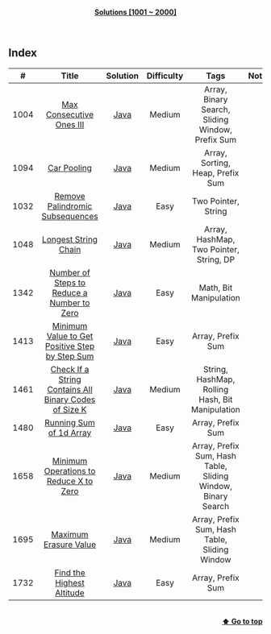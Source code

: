 <br/>
<p align="center">
    <b><u>Solutions [1001 ~ 2000]</u></b>
</p>
</br>

## Index

|#|Title|Solution|Difficulty|Tags|Note|
|:---:|:---:|:---:|:---:|:---:|:---:|
|1004|[Max Consecutive Ones III](https://leetcode.com/problems/max-consecutive-ones-iii/)|[Java](./Solutions/1004%20-%20Max%20Consecutive%20Ones%20III/MaxConsecutiveOnesIII.java)|Medium|Array, Binary Search, Sliding Window, Prefix Sum||
|1094|[Car Pooling](https://leetcode.com/problems/car-pooling/)|[Java](./Solutions/1094%20-%20Car%20Pooling/CarPooling.java)|Medium|Array, Sorting, Heap, Prefix Sum||
|1032|[Remove Palindromic Subsequences](https://leetcode.com/problems/remove-palindromic-subsequences/)|[Java](./Solutions/1332%20-%20Remove%20Palindromic%20Subsequences/RemovePalindromicSubsequences.java)|Easy|Two Pointer, String||
|1048|[Longest String Chain](https://leetcode.com/problems/longest-string-chain/)|[Java](./Solutions/1048%20-%20Longest%20String%20Chain/LongestStringChain.java)|Medium|Array, HashMap, Two Pointer, String, DP||
|1342|[Number of Steps to Reduce a Number to Zero](https://leetcode.com/problems/number-of-steps-to-reduce-a-number-to-zero/)|[Java](./Solutions/1342%20-%20Number%20of%20Steps%20to%20Reduce%20a%20Number%20to%20Zero/NumberOfStepsToReduceANumberToZero.java)|Easy|Math, Bit Manipulation||
|1413|[Minimum Value to Get Positive Step by Step Sum](https://leetcode.com/problems/minimum-value-to-get-positive-step-by-step-sum/)|[Java](./Solutions/1413%20-%20Minimum%20Value%20to%20Get%20Positive%20Step%20by%20Step%20Sum/MinimumValueToGetPositiveStepByStepSum.java)|Easy|Array, Prefix Sum||
|1461|[Check If a String Contains All Binary Codes of Size K](https://leetcode.com/problems/check-if-a-string-contains-all-binary-codes-of-size-k/)|[Java](./Solutions/1461%20-%20Check%20If%20a%20String%20Contains%20All%20Binary%20Codes%20of%20Size%20K/CheckIfAStringContainsAllBinaryCodesOfSizeK.java)|Medium|String, HashMap, Rolling Hash, Bit Manipulation||
|1480|[Running Sum of 1d Array](https://leetcode.com/problems/running-sum-of-1d-array/)|[Java](./Solutions/1480%20-%20Running%20Sum%20of%201d%20Array/RunningSumOf1dArray.java)|Easy|Array, Prefix Sum||
|1658|[Minimum Operations to Reduce X to Zero](https://leetcode.com/problems/minimum-operations-to-reduce-x-to-zero/)|[Java](./Solutions/1658%20-%20Minimum%20Operations%20to%20Reduce%20X%20to%20Zero/MinimumOperationsToReduceXToZero.java)|Medium|Array, Prefix Sum, Hash Table, Sliding Window, Binary Search||
|1695|[Maximum Erasure Value](https://leetcode.com/problems/maximum-erasure-value/)|[Java](./Solutions/1695%20-%20Maximum%20Erasure%20Value/MaximumErasureValue.java)|Medium|Array, Prefix Sum, Hash Table, Sliding Window||
|1732|[Find the Highest Altitude](https://leetcode.com/problems/find-the-highest-altitude/)|[Java](./Solutions/1732%20-%20Find%20the%20Highest%20Altitude/FindTheHighestAltitude.java)|Easy|Array, Prefix Sum||

<br/>
<div align="right">
    <b><a href="#index">⬆️ Go to top</a></b>
</div>